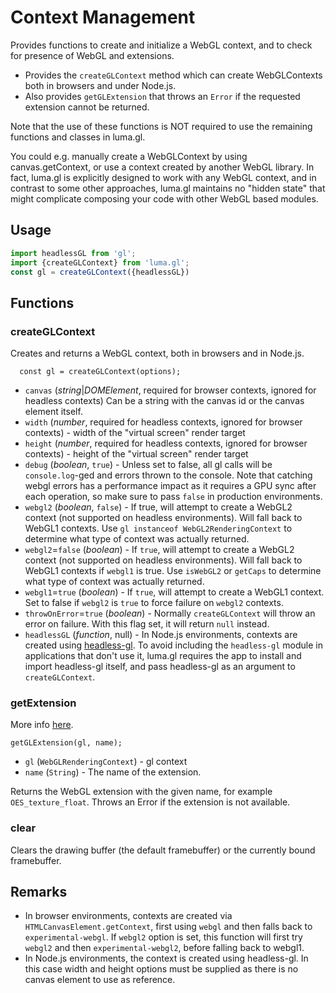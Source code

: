 # Context Management

Provides functions to create and initialize a WebGL context, and to check for presence of WebGL and extensions.

* Provides the `createGLContext` method which can create WebGLContexts both in browsers and under Node.js.
* Also provides `getGLExtension` that throws an `Error` if the requested extension cannot be returned.

Note that the use of these functions is NOT required to use the remaining functions and classes in luma.gl.

You could e.g. manually create a WebGLContext by using canvas.getContext, or use a context created by another WebGL library.
In fact, luma.gl is explicitly designed to work with any WebGL context, and in contrast to some other approaches, luma.gl maintains no "hidden state" that might complicate composing your code with other WebGL based modules.


## Usage

```js
import headlessGL from 'gl';
import {createGLContext} from 'luma.gl';
const gl = createGLContext({headlessGL})
```


## Functions

### createGLContext

Creates and returns a WebGL context, both in browsers and in Node.js.

```
  const gl = createGLContext(options);
```

* `canvas` (*string*|*DOMElement*, required for browser contexts, ignored for headless contexts) Can be a string with the canvas id or the canvas element itself.
* `width` (*number*, required for headless contexts, ignored for browser contexts) - width of the "virtual screen" render target
* `height` (*number*, required for headless contexts, ignored for browser contexts) - height of the "virtual screen" render target
* `debug` (*boolean*, `true`) - Unless set to false, all gl calls will be `console.log`-ged and errors thrown to the console. Note that catching webgl errors has a performance impact as it requires a GPU sync after each operation, so make sure to pass `false` in production environments.
* `webgl2` (*boolean*, `false`) - If true, will attempt to create a WebGL2 context (not supported on headless environments). Will fall back to WebGL1 contexts. Use `gl instanceof WebGL2RenderingContext` to determine what type of context was actually returned.
* `webgl2`=`false` (*boolean*) - If `true`, will attempt to create a WebGL2 context (not supported on headless environments). Will fall back to WebGL1 contexts if `webgl1` is true. Use `isWebGL2` or `getCaps` to determine what type of context was actually returned.
* `webgl1`=`true` (*boolean*) - If `true`, will attempt to create a WebGL1 context. Set to false if `webgl2` is `true` to force failure on `webgl2` contexts.
* `throwOnError`=`true` (*boolean*) - Normally `createGLContext` will throw an error on failure. With this flag set, it will return `null` instead.
* `headlessGL` (*function*, null) - In Node.js environments, contexts are created using [headless-gl](https://www.npmjs.com/package/gl). To avoid including the `headless-gl` module in applications that don't use it, luma.gl requires the app to install and import headless-gl itself, and pass headless-gl as an argument to `createGLContext`.


### getExtension

More info [here](http://www.khronos.org/registry/webgl/extensions/).

`getGLExtension(gl, name);`

* `gl` (`WebGLRenderingContext`) - gl context
* `name` (`String`) - The name of the extension.

Returns the WebGL extension with the given name, for example `OES_texture_float`.
Throws an Error if the extension is not available.


### clear

Clears the drawing buffer (the default framebuffer) or the currently bound framebuffer.




## Remarks

* In browser environments, contexts are created via `HTMLCanvasElement.getContext`, first using `webgl` and then falls back to `experimental-webgl`. If `webgl2` option is set, this function will first try `webgl2` and then `experimental-webgl2`, before falling back to webgl1.
* In Node.js environments, the context is created using headless-gl. In this case width and height options must be supplied as there is no canvas element to use as reference.

